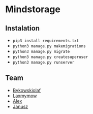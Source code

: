# Mindstorage

## Instalation
- `pip3 install requirements.txt`
- `python3 manage.py makemigrations`
- `python3 manage.py migrate`
- `python3 manage.py createsuperuser`
- `python3 manage.py runserver`

## Team
- [Bykowskiolaf](https://github.com/bykowskiolaf)
- [Laxmymow](https://github.com/laxmymow)
- [Alex]()
- [Janusz]()

